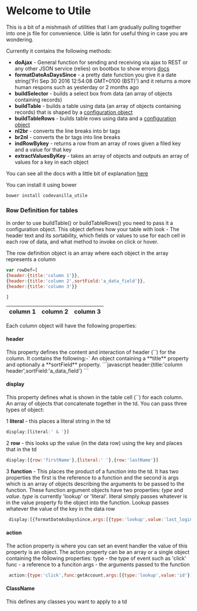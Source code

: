 <h1>Welcome to Utile</h1>

This is a bit of a mishmash of utilities that I am gradually pulling together into one js file for convenience. Uitle is latin for useful thing in case you are wondering. 

Currently it contains the following methods:

* **doAjax** - General function for sending and receiving via ajax to REST or any other JSON service (relies) on bootbox to show errors [docs](Codevanilla_Utile.html#~doAjax__anchor)
* **formatDateAsDaysSince** - a pretty date function you give it a date string('Fri Sep 30 2016 12:54:08 GMT+0100 (BST)') and it returns a more human respons such as yesterday or 2 months ago
* **buildSelector** - builds a select box from data (an array of objects containing records) 
* **buildTable** - builds a table using data (an array of objects containing records) that is shaped by a [configuration object](#rowdef)
* **buildTableRows** - builds table rows using data and a [configuration object](#rowdef)
* **nl2br** -  converts the line breaks into br tags
* **br2nl** - converts the br tags into line breaks
* **indRowBykey** - returns a row from an array of rows given a filed key and a value for that key
* **extractValuesByKey** - takes an array of objects and outputs an array of values for a key in each object

You can see all the docs with a little bit of explanation [here](Codevanilla_Utile.html)

You can install it using bower
```
bower install codevanilla_utile
```

<a name="rowdef"><h3>Row Definition for tables</h3></a>

In order to use buildTable() or buildTableRows() you need to pass it a configuration object.
This object defines how your table with look -  The header text and its sortability, which fields or values to use for each cell in each row of data, and what method to invoke on click or hover.


The row definition object is an array where each object in the array represents a  column
```javascript
var rowDef=[
{header:{title:'column 1'}},
{header:{title:'column 2',sortField:'a_data_field'}},
{header:{title:'column 3'}}

]
```
|column 1|column 2|column 3|
|--------|--------|--------|

Each column object will have the following properties:
<h4>header</h4>
This property defines the content and interaction of header (`<th>`) for the column.
It contains the following:-`
An object containing a **title** property and optionally a **sortField** property.
```javascript
header:{title:'column header',sortField:'a_data_field'}
```

<h4>display</h4>
This property defines what is shown in the table cell (`<td>`) for each column.
An array of objects that concatenate together in the td. 
You can pass three types of object:

1 **literal** - this places a literal string in the td
```javascript
display:[literal:' & '}]
```

2 **row** - this looks up the value (in the data row) using the key and places that in the td
```javascript
display:[{row:'firstName'},{literal:' '},{row:'lastName'}]
```

3 **function** - This places the product of a function into the td. 
It has two properties the first is the reference to a function and the second is args which is an array of objects describing the arguments to be passed to the function.
These function argument objects have two properties: _type_ and _value_.
_type_ is currently 'lookup' or 'literal'. literal simply passes whatever is in the value property fo the object into the function. Lookup passes whatever the value of the key in the data row
```javascript
 display:[{formatDateAsDaysSince,args:[{type:'lookup',value:'last_login'},{type:'literal',value:true}]}]
```

<h4>action</h4>
The action property is where you can set an event handler the value of this property is an object.
The action property can be an array or a single object containing the following properties:
type - the type of event such as 'click'
func - a reference to a funciton
args - the arguments passed to the function


```javascript
 action:{type:'click',func:getAccount,args:[{type:'lookup',value:'id'}]}
```
<h4>ClassName</h4>
This defines any classes you want to apply to a td

